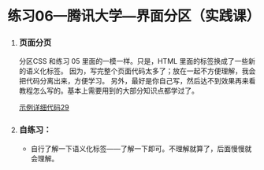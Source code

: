 # 练习06—腾讯大学—界面分区（实践课）

1. ### 页面分页

   分区CSS 和练习 05 里面的一模一样。只是，HTML 里面的标签换成了一些新的语义化标签。
   因为，写完整个页面代码太多了；放在一起不方便理解，我会把代码分离出来，方便学习。
   另外，最好是你自己写，然后达不到效果再来看教程怎么写的。基本上需要用到的大部分知识点都学过了。

   [示例详细代码29](代码相关/demo29-dx-page-part.html)

2. ### 自练习：

   - 自行了解一下语义化标签——了解一下即可。不理解就算了，后面慢慢就会理解。

